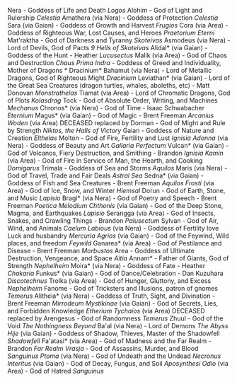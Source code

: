 Nera - Goddess of Life and Death  *Logos*
  Alohim - God of Light and Rulership *Celestia*
    Amathera (via Nera) - Goddess of Protection *Celestia*
    Sara (via Gaian) - Goddess of Growth and Harvest *Frugios*
    Cora (via Area) - Goddess of Righteous War, Lost Causes, and Heroes *Praetorium Eterni*
  Mat'raktha - God of Darkness and Tyranny *Skoteivas*
    Asmodeus (via Nera) - Lord of Devils, God of Pacts *9 Hells of Skoteivas*
    Alidal* (via Gaian) - Goddess of the Hunt - Heather *Lucusectus*
    Malik (via Area) - God of Chaos and Destruction *Chaus Prima*
  *Indra* - Goddess of Greed and Individuality, Mother of Dragons * Dracinium*
    Bahamut (via Nera) - Lord of Metallic Dragons, God of Righteous Might *Dracinium*
    Leviathan* (via Gaian) - Lord of the Great Sea Creatures (dragon turtles, whales, aboleths, etc) - Matt Donovan *Monstrathelas*
    Tiamat (via Area) - Lord of Chromatic Dragons, God of Plots *Kolasdrag*
  Tock - God of Absolute Order, Writing, and Machines *Mechanus* 
    Chronos* (via Nera) - God of Time - Isaac Schwabacher *Eternium*
    Magus* (via Gaian) - God of Magic - Brent Freeman *Arcanius*
    *Woden* (via Area) DECEASED replaced by Dorman - God of Might and Rule by Strength *Niktos, the Halls of Victory*
Gaian - Goddess of Nature and Creation *Elthelas*
  Molton - God of Fire, Fertility and Lust *Ignisia*
    *Adonna* (via Nera) - Goddess of Beauty and Art *Gallaria Perfectum*
    Vulcan* (via Gaian) - God of Volcanos, Fiery Destruction, and Smithing - Brandon *Ignisia*
    *Kamin* (via Area) - God of Fire in Service of Man, the Hearth, and Cooking *Domigarus*
  Trimala - Goddess of Sea and Storms *Aquilos*
    Maris (via Nera) - God of Travel, Trade and Fair Deals *Astral Sea*
    Sedna* (via Gaian) - Goddess of Fish and Sea Creatures - Brent Freeman *Aquilos*
    *Frosti* (via Area) - God of Ice, Snow, and Winter *Hiemsal*
  Dorun - God of Earth, Stone, and Music *Lapisio*
    Bragi* (via Nera) - God of Poetry and Speech - Brent Freeman *Poetica Melodium*
    *Chthonis* (via Gaian) - God of the Deep Stone, Magma, and Earthquakes *Lapisio*
    Serangga (via Area) - God of Insects, Snakes, and Crawling Things - Brandon *Palusectum*
  Sylvan - God of Air, Wind, and Animals *Caelum*
    *Labious* (via Nera) - Goddess of Fertility love Luck and husbandry *Mercuria*
    *Agrios* (via Gaian) - God of the Feywind, Wild places, and freedom *Feywild*
    Ganarea* (via Area) - God of Pestilance and Disease - Brent Freeman *Morbustos*
Area - Goddess of Ultimate Destruction, Vengeance, and Space *Aitia*
  Annam* - Father of Giants, God of Strength *Nephelheim*
    Moira* (via Nera) - Goddess of Fate - Heather *Chakaria*
    Funkus* (via Gaian) - God of Dance/Celebration - Dan Kuzuhara *Discotechnus*
    Trolka (via Area) - God of Hunger, Gluttony, and Excess *Nephelheim*
  Fanome - God of Tricksters and Illusions, patron of gnomes *Temerus*
    Alitheia* (via Nera) - Goddess of Truth, Sight, and Divination - Brent Freeman *Mirrodeum*
    *Mystikinae* (via Gaian) - God of Secrets, Lies, and Forbidden Knowledge *Etherium*
    *Tychaíos* (via Area) DECEASED replaced by Arengesus - God of Randomness *Temerus*
  Zhuul - God of the Void *The Nothingness Beyond*
    Ba'al (via Nera) - Lord of Demons *The Abyss*
    *Hije* (via Gaian) - Goddess of Shadow, Thieves, Master of the Shadowfell *Shadowfell*
    Fa'atasi* (via Area) - God of Madness and the Far Realm - Brandon *Far Realm*
  *Vrasja* - God of Assassins, Murder, and Blood *Sanguinus*
    *Ptoma* (via Nera) - God of Undeath and the Undead *Necronus*
    *Interitus* (via Gaian) - God of Decay, Fungus, and Soil *Aposynthesi*
    *Odio* (via Area) - God of Hatred *Sanguinus*
